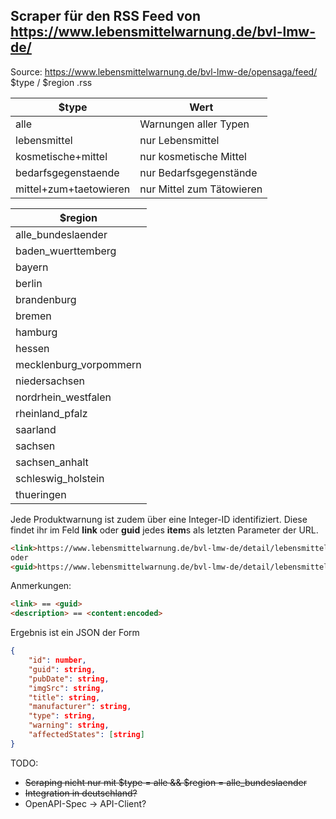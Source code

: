 ## Scraper für den RSS Feed von https://www.lebensmittelwarnung.de/bvl-lmw-de/

Source: https://www.lebensmittelwarnung.de/bvl-lmw-de/opensaga/feed/ $type / $region .rss

| $type                     |  Wert                     |
| -------------             | -------------             |
| alle                      | Warnungen aller Typen     |
| lebensmittel              | nur Lebensmittel          |
| kosmetische+mittel        | nur kosmetische Mittel    |
| bedarfsgegenstaende       | nur Bedarfsgegenstände    |
| mittel+zum+taetowieren    | nur Mittel zum Tätowieren |

| $region                     
| -------------             | 
| alle_bundeslaender        |
| baden_wuerttemberg        |
| bayern                    |
| berlin                    |
| brandenburg               |
| bremen                    |
| hamburg                   |
| hessen                    |
| mecklenburg_vorpommern    |
| niedersachsen             |
| nordrhein_westfalen       |
| rheinland_pfalz           |
| saarland                  |
| sachsen                   |
| sachsen_anhalt            |
| schleswig_holstein        |
| thueringen                |


Jede Produktwarnung ist zudem über eine Integer-ID identifiziert. Diese findet ihr im Feld **link** oder **guid** jedes **item**s als letzten Parameter der URL.
```html
<link>https://www.lebensmittelwarnung.de/bvl-lmw-de/detail/lebensmittel/69535</link>
oder
<guid>https://www.lebensmittelwarnung.de/bvl-lmw-de/detail/lebensmittel/69535</guid>
```

Anmerkungen:
```html
<link> == <guid>
<description> == <content:encoded>
```

Ergebnis ist ein JSON der Form
```json
{
    "id": number, 
    "guid": string,
    "pubDate": string,
    "imgSrc": string,
    "title": string,
    "manufacturer": string,
    "type": string, 
    "warning": string,
    "affectedStates": [string]
}
```

TODO:
* ~~Scraping nicht nur mit $type = alle && $region = alle_bundeslaender~~ 
* ~~Integration in deutschland?~~ 
* OpenAPI-Spec -> API-Client?